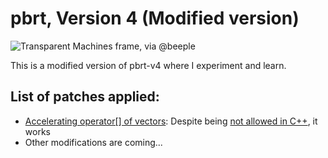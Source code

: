 pbrt, Version 4 (Modified version)
===============================

![Transparent Machines frame, via @beeple](images/teaser-transparent-machines.png)

This is a modified version of pbrt-v4 where I experiment and learn. 

List of patches applied:
------------------------

 * [Accelerating operator\[\] of vectors](https://github.com/MoamenAbdelsattar/pbrt-v4/commit/76b85a9d50092abc1d8068eeea4f2fec48041f73): Despite being [not allowed in C++](https://stackoverflow.com/a/11996970), it works
 * Other modifications are coming...
